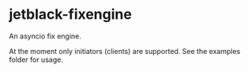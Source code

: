 # jetblack-fixengine

An asyncio fix engine.

At the moment only initiators (clients) are supported. See
the examples folder for usage.